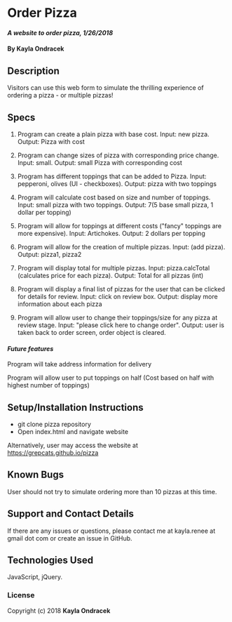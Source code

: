# Order Pizza

#### _A website to order pizza, 1/26/2018_

#### By **Kayla Ondracek**

## Description

Visitors can use this web form to simulate the thrilling experience of ordering a pizza - or multiple pizzas!

## Specs

1. Program can create a plain pizza with base cost. Input: new pizza. Output: Pizza with cost

2. Program can change sizes of pizza with corresponding price change. Input: small. Output: small Pizza with corresponding cost

3. Program has different toppings that can be added to Pizza. Input: pepperoni, olives (UI - checkboxes). Output: pizza with two toppings

4. Program will calculate cost based on size and number of toppings. Input: small pizza with two toppings. Output: $7 ($5 base small pizza, 1 dollar per topping)

5. Program will allow for toppings at different costs ("fancy" toppings are more expensive). Input: Artichokes. Output: 2 dollars per topping

6. Program will allow for the creation of multiple pizzas. Input: (add pizza). Output: pizza1, pizza2

7. Program will display total for multiple pizzas. Input: pizza.calcTotal (calculates price for each pizza). Output: Total for all pizzas (int)

8. Program will display a final list of pizzas for the user that can be clicked for details for review. Input: click on review box. Output: display more information about each pizza

9. Program will allow user to change their toppings/size for any pizza at review stage. Input: "please click here to change order". Output: user is taken back to order screen, order object is cleared.

#### _Future features_
Program will take address information for delivery

Program will allow user to put toppings on half
(Cost based on half with highest number of toppings)

## Setup/Installation Instructions
* git clone pizza repository
* Open index.html and navigate website

Alternatively, user may access the website at https://grepcats.github.io/pizza

## Known Bugs
User should not try to simulate ordering more than 10 pizzas at this time.

## Support and Contact Details
If there are any issues or questions, please contact me at kayla.renee at gmail dot com or create an issue in GitHub.

## Technologies Used
JavaScript, jQuery.

### License

Copyright (c) 2018 **Kayla Ondracek**
